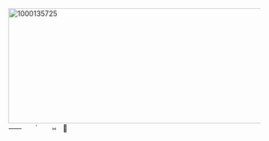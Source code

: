 <img width="1600" height="230" alt="1000135725" src="https://github.com/user-attachments/assets/d4af8009-04a8-436c-8b6a-d3dd50ffbcf6" />
⸺𝅙𝅙𝅙𝅙𝅙𝅙 ۫ 𝅙𝅙𝅙𝅙𝅙𝅙⑅𝅙𝅙𝅙🍼
